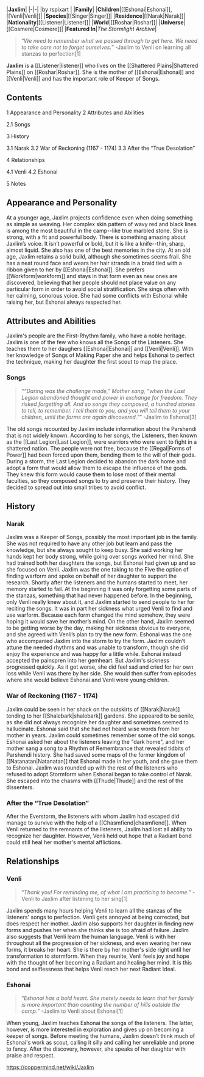 |**Jaxlim**|
|-|-|
|by  rspixart |
|**Family**|
|**Children**|[[Eshonai\|Eshonai]], [[Venli\|Venli]]|
|**Species**|[[Singer\|Singer]]|
|**Residence**|[[Narak\|Narak]]|
|**Nationality**|[[Listener\|Listener]]|
|**World**|[[Roshar\|Roshar]]|
|**Universe**|[[Cosmere\|Cosmere]]|
|**Featured In**|*The Stormlight Archive*|

>“*We need to remember what we passed through to get here. We need to take care not to forget ourselves.*”
\-Jaxlim to Venli on learning all stanzas to perfection[1]


**Jaxlim** is a [[Listener\|listener]] who lives on the [[Shattered Plains\|Shattered Plains]] on [[Roshar\|Roshar]]. She is the mother of [[Eshonai\|Eshonai]] and [[Venli\|Venli]] and has the important role of Keeper of Songs.

## Contents

1 Appearance and Personality
2 Attributes and Abilities

2.1 Songs


3 History

3.1 Narak
3.2 War of Reckoning (1167 - 1174)
3.3 After the “True Desolation”


4 Relationships

4.1 Venli
4.2 Eshonai


5 Notes


## Appearance and Personality
At a younger age, Jaxlim projects confidence even when doing something as simple as weaving. Her complex skin pattern of wavy red and black lines is among the most beautiful in the camp--like true marbled stone. She is strong, with a fit and powerful body. There is something amazing about Jaxlim’s voice. It isn’t powerful or bold, but it is like a knife--thin, sharp, almost liquid. She also has one of the best memories in the city.
At an old age, Jaxlim retains a solid build, although she sometimes seems frail. She has a neat round face and wears her hair strands in a braid tied with a ribbon given to her by [[Eshonai\|Eshonai]]. She prefers [[Workform\|workform]] and stays in that form even as new ones are discovered, believing that her people should not place value on any particular form in order to avoid social stratification. She sings often with her calming, sonorous voice. She had some conflicts with Eshonai while raising her, but Eshonai always respected her.

## Attributes and Abilities
Jaxlim's people are the First-Rhythm family, who have a noble heritage. Jaxlim is one of the few who knows all the Songs of the Listeners. She teaches them to her daughers [[Eshonai\|Eshonai]] and [[Venli\|Venli]]. With her knowledge of Songs of Making Paper she and helps Eshonai to perfect the technique, making her daughter the first scout to map the place.

### Songs
>“*“Daring was the challenge made,” Mother sang, “when the Last Legion abandoned thought and power in exchange for freedom. They risked forgetting all. And so songs they composed, a hundred stories to tell, to remember. I tell them to you, and you will tell them to your children, until the forms are again discovered.”*”
\-Jaxlim to Eshonai[3]


The old songs recounted by Jaxlim include information about the Parshendi that is not widely known. According to her songs, the Listeners, then known as the [[Last Legion\|Last Legion]], were warriors who were sent to fight in a shattered nation. The people were not free, because the [[Regal\|Forms of Power]] had been forced upon them, bending them to the will of their gods. During a storm, the Last Legion decided to abandon the dark home and adopt a form that would allow them to escape the influence of the gods. They knew this form would cause them to lose most of their mental faculties, so they composed songs to try and preserve their history. They decided to spread out into small tribes to avoid conflict.

## History
### Narak
Jaxlim was a Keeper of Songs, possibly the most important job in the family. She was not required to have any other job but learn and pass the knowledge, but she always sought to keep busy. She said working her hands kept her body strong, while going over songs worked her mind. She had trained both her daughters the songs, but Eshonai had given up and so she focused on Venli. Jaxlim was the one taking to the Five the option of finding warform and spoke on behalf of her daughter to support the research.
Shortly after the listeners and the humans started to meet, her memory started to fail. At the beginning it was only forgetting some parts of the stanzas, something that had never happened before. In the beginning, only Venli really knew about it, and Jaxlim started to send people to her for reciting the songs. It was in part her sickness what urged Venli to find and use warform. Because each form changed the mind somehow, they were hoping it would save her mother’s mind. On the other hand, Jaxlim seemed to be getting worse by the day, making her sickness obvious to everyone, and she agreed with Venli’s plan to try the new form.
Eshonai was the one who accompanied Jaxlim into the storm to try the form. Jaxlim couldn’t attune the needed rhythms and was unable to transform, though she did enjoy the experience and was happy for a little while. Eshonai instead accepted the painspren into her gemheart. But Jaxlim's sickness progressed quickly. As it got worse, she did feel sad and cried for her own loss while Venli was there by her side. She would then suffer from episodes where she would believe Eshonai and Venli were young children.

### War of Reckoning (1167 - 1174)
Jaxlim could be seen in her shack on the outskirts of [[Narak\|Narak]] tending to her [[Shalebark\|shalebark]] gardens. She appeared to be senile, as she did not always recognize her daughter and sometimes seemed to hallucinate. Eshonai said that she had not heard wise words from her mother in years. Jaxlim could sometimes remember some of the old songs. Eshonai asked her about the listeners leaving the "dark home", and her mother sang a song to a Rhythm of Remembrance that revealed tidbits of Parshendi history. She had saved some maps of the former kingdom of [[Natanatan\|Natanatan]] that Eshonai made in her youth, and she gave them to Eshonai. Jaxlim was rounded up with the rest of the listeners who refused to adopt Stormform when Eshonai began to take control of Narak. She escaped into the chasms with [[Thude\|Thude]] and the rest of the dissenters.

### After the “True Desolation”
After the Everstorm, the listeners with whom Jaxlim had escaped did manage to survive with the help of a [[Chasmfiend\|chasmfiend]]. When Venli returned to the remnants of the listeners, Jaxlim had lost all ability to recognize her daughter. However, Venli held out hope that a Radiant bond could still heal her mother's mental afflictions.

## Relationships
### Venli
>“*Thank you! For reminding me, of what I am practicing to become.*”
\-Venli to Jaxlim after listening to her sing[1]


Jaxlim spends many hours helping Venli to learn all the stanzas of the listeners' songs to perfection. Venli gets annoyed at being corrected, but does respect her mother. Jaxlim also supports her daughter in finding new forms and pushes her when she thinks she is too afraid of failure. Jaxlim also suggests that Venli learn the human language.
Venli is with her throughout all the progression of her sickness, and even wearing her new forms, it breaks her heart. She is there by her mother's side right until her transformation to stormform. When they reunite, Venli feels joy and hope with the thought of her becoming a Radiant and healing her mind. It is this bond and selflessness that helps Venli reach her next Radiant Ideal.

### Eshonai
>“*Eshonai has a bold heart. She merely needs to learn that her family is more important than counting the number of hills outside the camp.*”
\-Jaxlim to Venli about Eshonai[1]


When young, Jaxlim teaches Eshonai the songs of the listeners. The latter, however, is more interested in exploration and gives up on becoming a keeper of songs. Before meeting the humans, Jaxlim doesn’t think much of Eshonai's work as scout, calling it silly and calling her unreliable and prone to fancy. After the discovery, however, she speaks of her daughter with praise and respect.



https://coppermind.net/wiki/Jaxlim